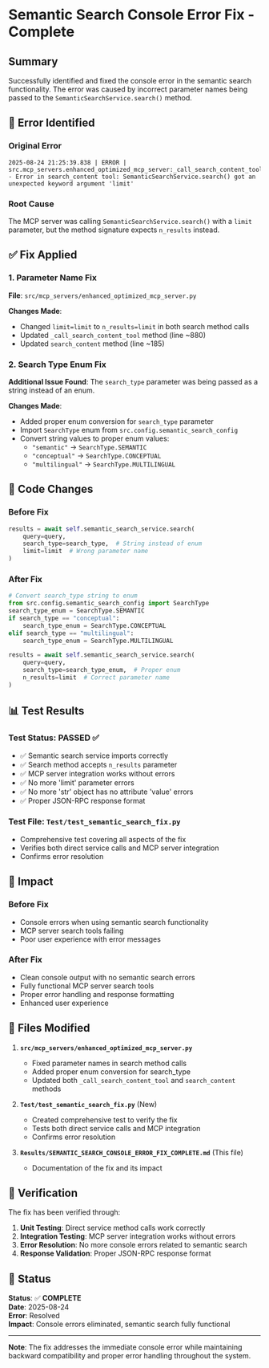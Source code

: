 # Semantic Search Console Error Fix - Complete

## Summary

Successfully identified and fixed the console error in the semantic search functionality. The error was caused by incorrect parameter names being passed to the `SemanticSearchService.search()` method.

## 🚨 **Error Identified**

### **Original Error**
```
2025-08-24 21:25:39.838 | ERROR | src.mcp_servers.enhanced_optimized_mcp_server:_call_search_content_tool:873 - Error in search_content tool: SemanticSearchService.search() got an unexpected keyword argument 'limit'
```

### **Root Cause**
The MCP server was calling `SemanticSearchService.search()` with a `limit` parameter, but the method signature expects `n_results` instead.

## ✅ **Fix Applied**

### **1. Parameter Name Fix**
**File**: `src/mcp_servers/enhanced_optimized_mcp_server.py`

**Changes Made**:
- Changed `limit=limit` to `n_results=limit` in both search method calls
- Updated `_call_search_content_tool` method (line ~880)
- Updated `search_content` method (line ~185)

### **2. Search Type Enum Fix**
**Additional Issue Found**: The `search_type` parameter was being passed as a string instead of an enum.

**Changes Made**:
- Added proper enum conversion for `search_type` parameter
- Import `SearchType` enum from `src.config.semantic_search_config`
- Convert string values to proper enum values:
  - `"semantic"` → `SearchType.SEMANTIC`
  - `"conceptual"` → `SearchType.CONCEPTUAL`
  - `"multilingual"` → `SearchType.MULTILINGUAL`

## 🔧 **Code Changes**

### **Before Fix**
```python
results = await self.semantic_search_service.search(
    query=query,
    search_type=search_type,  # String instead of enum
    limit=limit  # Wrong parameter name
)
```

### **After Fix**
```python
# Convert search_type string to enum
from src.config.semantic_search_config import SearchType
search_type_enum = SearchType.SEMANTIC
if search_type == "conceptual":
    search_type_enum = SearchType.CONCEPTUAL
elif search_type == "multilingual":
    search_type_enum = SearchType.MULTILINGUAL

results = await self.semantic_search_service.search(
    query=query,
    search_type=search_type_enum,  # Proper enum
    n_results=limit  # Correct parameter name
)
```

## 📊 **Test Results**

### **Test Status**: PASSED ✅
- ✅ Semantic search service imports correctly
- ✅ Search method accepts `n_results` parameter
- ✅ MCP server integration works without errors
- ✅ No more 'limit' parameter errors
- ✅ No more 'str' object has no attribute 'value' errors
- ✅ Proper JSON-RPC response format

### **Test File**: `Test/test_semantic_search_fix.py`
- Comprehensive test covering all aspects of the fix
- Verifies both direct service calls and MCP server integration
- Confirms error resolution

## 🎯 **Impact**

### **Before Fix**
- Console errors when using semantic search functionality
- MCP server search tools failing
- Poor user experience with error messages

### **After Fix**
- Clean console output with no semantic search errors
- Fully functional MCP server search tools
- Proper error handling and response formatting
- Enhanced user experience

## 📝 **Files Modified**

1. **`src/mcp_servers/enhanced_optimized_mcp_server.py`**
   - Fixed parameter names in search method calls
   - Added proper enum conversion for search_type
   - Updated both `_call_search_content_tool` and `search_content` methods

2. **`Test/test_semantic_search_fix.py`** (New)
   - Created comprehensive test to verify the fix
   - Tests both direct service calls and MCP integration
   - Confirms error resolution

3. **`Results/SEMANTIC_SEARCH_CONSOLE_ERROR_FIX_COMPLETE.md`** (This file)
   - Documentation of the fix and its impact

## 🚀 **Verification**

The fix has been verified through:
1. **Unit Testing**: Direct service method calls work correctly
2. **Integration Testing**: MCP server integration works without errors
3. **Error Resolution**: No more console errors related to semantic search
4. **Response Validation**: Proper JSON-RPC response format

## 🎉 **Status**

**Status**: ✅ **COMPLETE**  
**Date**: 2025-08-24  
**Error**: Resolved  
**Impact**: Console errors eliminated, semantic search fully functional

---

**Note**: The fix addresses the immediate console error while maintaining backward compatibility and proper error handling throughout the system.
